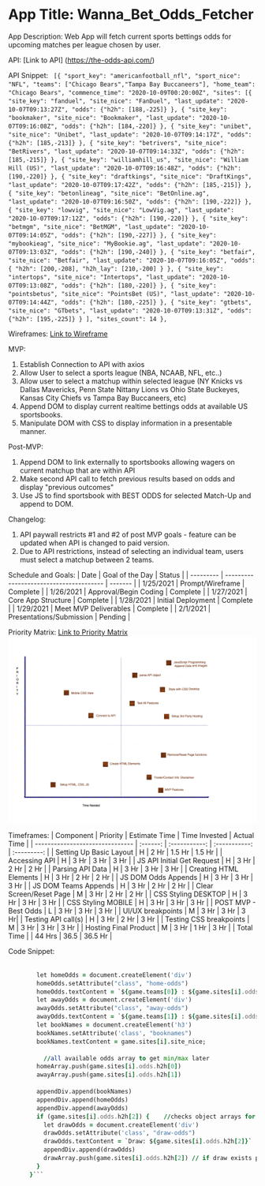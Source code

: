 # App Title: Wanna_Bet_Odds_Fetcher

App Description: Web App will fetch current sports bettings odds for upcoming matches per league chosen by user.

API: [Link to API] (https://the-odds-api.com/)

API Snippet: ` [{ "sport_key": "americanfootball_nfl", "sport_nice": "NFL", "teams": ["Chicago Bears","Tampa Bay Buccaneers"], "home_team": "Chicago Bears", "commence_time": "2020-10-09T00:20:00Z", "sites": [{ "site_key": "fanduel", "site_nice": "FanDuel", "last_update": "2020-10-07T09:13:27Z", "odds": {"h2h": [188,-225]} }, { "site_key": "bookmaker", "site_nice": "Bookmaker", "last_update": "2020-10-07T09:16:08Z", "odds": {"h2h": [184,-220]} }, { "site_key": "unibet", "site_nice": "Unibet", "last_update": "2020-10-07T09:14:17Z", "odds": {"h2h": [185,-213]} }, { "site_key": "betrivers", "site_nice": "BetRivers", "last_update": "2020-10-07T09:14:33Z", "odds": {"h2h": [185,-215]} }, { "site_key": "williamhill_us", "site_nice": "William Hill (US)", "last_update": "2020-10-07T09:16:48Z", "odds": {"h2h": [190,-220]} }, { "site_key": "draftkings", "site_nice": "DraftKings", "last_update": "2020-10-07T09:17:42Z", "odds": {"h2h": [185,-215]} }, { "site_key": "betonlineag", "site_nice": "BetOnline.ag", "last_update": "2020-10-07T09:16:50Z", "odds": {"h2h": [190,-222]} }, { "site_key": "lowvig", "site_nice": "LowVig.ag", "last_update": "2020-10-07T09:17:12Z", "odds": {"h2h": [190,-220]} }, { "site_key": "betmgm", "site_nice": "BetMGM", "last_update": "2020-10-07T09:14:05Z", "odds": {"h2h": [190,-227]} }, { "site_key": "mybookieag", "site_nice": "MyBookie.ag", "last_update": "2020-10-07T09:13:03Z", "odds": {"h2h": [190,-240]} }, { "site_key": "betfair", "site_nice": "Betfair", "last_update": "2020-10-07T09:16:05Z", "odds": { "h2h": [200,-208], "h2h_lay": [210,-200] } }, { "site_key": "intertops", "site_nice": "Intertops", "last_update": "2020-10-07T09:13:08Z", "odds": {"h2h": [180,-220]} }, { "site_key": "pointsbetus", "site_nice": "PointsBet (US)", "last_update": "2020-10-07T09:14:44Z", "odds": {"h2h": [180,-225]} }, { "site_key": "gtbets", "site_nice": "GTbets", "last_update": "2020-10-07T09:13:31Z", "odds": {"h2h": [195,-225]} } ], "sites_count": 14 },`

Wireframes: [Link to Wireframe](https://wireframe.cc/SXndMc)

MVP:

1. Establish Connection to API with axios
2. Allow User to select a sports league (NBA, NCAAB, NFL, etc..)
3. Allow user to select a matchup within selected league (NY Knicks vs Dallas Mavericks, Penn State Nittany Lions vs Ohio State Buckeyes, Kansas City Chiefs vs Tampa Bay Buccaneers, etc)
4. Append DOM to display current realtime bettings odds at available US sportsbooks.
5. Manipulate DOM with CSS to display information in a presentable manner.

Post-MVP:

1. Append DOM to link externally to sportsbooks allowing wagers on current matchup that are within API
2. Make second API call to fetch previous results based on odds and display "previous outcomes"
3. Use JS to find sportsbook with BEST ODDS for selected Match-Up and append to DOM.

Changelog:

1. API paywall restricts #1 and #2 of post MVP goals - feature can be updated when API is changed to paid version.
2. Due to API restrictions, instead of selecting an individual team, users must select a matchup between 2 teams.

Schedule and Goals:
| Date | Goal of the Day | Status |
| --------- | --------------------------------------- | ------- |
| 1/25/2021 | Prompt/Wireframe | Complete |
| 1/26/2021 | Approval/Begin Coding | Complete |
| 1/27/2021 | Core App Structure | Complete |
| 1/28/2021 | Initial Deployment | Complete |
| 1/29/2021 | Meet MVP Deliverables | Complete |
| 2/1/2021 | Presentations/Submission | Pending |

Priority Matrix: [Link to Priority Matrix](https://drive.google.com/file/d/1h6b-Pgw7N-GC2XifGAZZEinY6ZF-N-Ef/view?usp=sharing)
![priority matrix](https://github.com/amarp86/Odds_Fetcher/blob/main/Wanna%20Bet%20Priority%20Matrix.png)

Timeframes:
| Component | Priority | Estimate Time | Time Invested | Actual Time |
| ------------------------------- | :------: | :-----------: | :-----------: | :---------: |
| Setting Up Basic Layout | H | 2 Hr | 1.5 Hr | 1.5 Hr |
| Accessing API | H | 3 Hr | 3 Hr | 3 Hr |
| JS API Initial Get Request | H | 3 Hr | 2 Hr | 2 Hr |
| Parsing API Data | H | 3 Hr | 3 Hr | 3 Hr |
| Creating HTML Elements | H | 3 Hr | 2 Hr | 2 Hr |
| JS DOM Odds Appends | H | 3 Hr | 3 Hr | 3 Hr |
| JS DOM Teams Appends | H | 3 Hr | 2 Hr | 2 Hr |
| Clear Screen/Reset Page | M | 3 Hr | 2 Hr | 2 Hr |
| CSS Styling DESKTOP | H | 3 Hr | 3 Hr | 3 Hr |
| CSS Styling MOBILE | H | 3 Hr | 3 Hr | 3 Hr |
| POST MVP - Best Odds | L | 3 Hr | 3 Hr | 3 Hr |
| UI/UX breakpoints | M | 3 Hr | 3 Hr | 3 Hr|
| Testing API call(s) | H | 3 Hr | 2 Hr | 3 Hr |
| Testing CSS breakpoints | M | 3 Hr | 3 Hr | 3 Hr |
| Hosting Final Product | M | 3 Hr | 1 Hr | 3 Hr |
| Total Time | | 44 Hrs | 36.5 | 36.5 Hr |

Code Snippet:

````for (let i = 0; i < game.sites.length; i++) {

        let homeOdds = document.createElement('div')
        homeOdds.setAttribute("class", "home-odds")
        homeOdds.textContent = `${game.teams[0]} : ${game.sites[i].odds.h2h[0]}`;
        let awayOdds = document.createElement('div')
        awayOdds.setAttribute("class", "away-odds")
        awayOdds.textContent = `${game.teams[1]} : ${game.sites[i].odds.h2h[1]}`;
        let bookNames = document.createElement('h3')
        bookNames.setAttribute('class', "booknames")
        bookNames.textContent = game.sites[i].site_nice;

          //all available odds array to get min/max later
        homeArray.push(game.sites[i].odds.h2h[0])
        awayArray.push(game.sites[i].odds.h2h[1])

        appendDiv.append(bookNames)
        appendDiv.append(homeOdds)
        appendDiv.append(awayOdds)
        if (game.sites[i].odds.h2h[2]) {    //checks object arrays for a 3rd index value for draw option
          let drawOdds = document.createElement('div')
          drawOdds.setAttribute('class', "draw-odds")
          drawOdds.textContent = `Draw: ${game.sites[i].odds.h2h[2]}`
          appendDiv.append(drawOdds)
          drawArray.push(game.sites[i].odds.h2h[2]) // if draw exists push value to array for later
        }
      }```


````
